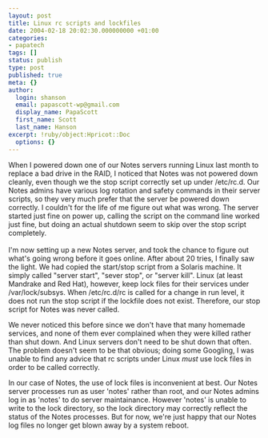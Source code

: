 ```yaml
---
layout: post
title: Linux rc scripts and lockfiles
date: 2004-02-18 20:02:30.000000000 +01:00
categories:
- papatech
tags: []
status: publish
type: post
published: true
meta: {}
author:
  login: shanson
  email: papascott-wp@gmail.com
  display_name: PapaScott
  first_name: Scott
  last_name: Hanson
excerpt: !ruby/object:Hpricot::Doc
  options: {}
---
```

<p>When I powered down one of our Notes servers running Linux last month to replace a bad drive in the RAID, I noticed that Notes was not powered down cleanly, even though we the stop script correctly set up under /etc/rc.d. Our Notes admins have various log rotation and safety commands in their server scripts, so they very much prefer that the server be powered down correctly. I couldn't for the life of me figure out what was wrong. The server started just fine on power up, calling the script on the command line worked just fine, but doing an actual shutdown seem to skip over the stop script completely.<br />
<!--more--><br />
I'm now setting up a new Notes server, and took the chance to figure out what's going wrong before it goes online. After about 20 tries, I finally saw the light. We had copied the start/stop script from a Solaris machine. It simply called "server start", "sever stop", or "server kill". Linux (at least Mandrake and Red Hat), however, keep lock files for their services under /var/lock/subsys. When /etc/rc.d/rc is called for a change in run level, it does not run the stop script if the lockfile does not exist. Therefore, our stop script for Notes was never called.</p>
<p>We never noticed this before since we don't have that many homemade services, and none of them ever complained when they were killed rather than shut down. And Linux servers don't need to be shut down that often. The problem doesn't seem to be that obvious; doing some Googling, I was unable to find any advice that rc scripts under Linux <em>must</em> use lock files in order to be called correctly.</p>
<p>In our case of Notes, the use of lock files is inconvenient at best. Our Notes server processes run as user 'notes' rather than root, and our Notes admins log in as 'notes' to do server maintainance. However 'notes' is unable to write to the lock directory, so the lock directory may correctly reflect the status of the Notes processes. But for now, we're just happy that our Notes log files no longer get blown away by a system reboot.</p>
